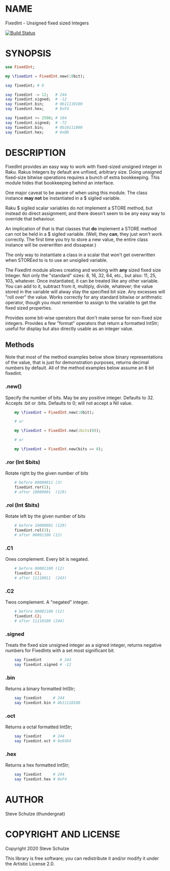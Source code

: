 NAME
====

FixedInt - Unsigned fixed sized Integers

[![Build Status](https://travis-ci.org/thundergnat/FixedInt.svg?branch=master)](https://travis-ci.org/thundergnat/FixedInt)

SYNOPSIS
========

```raku
use FixedInt;

my \fixedint = FixedInt.new(:8bit);

say fixedint; # 0

say fixedint -= 12;   # 244
say fixedint.signed;  # -12
say fixedint.bin;     # 0b11110100
say fixedint.hex;     # 0xF4

say fixedint += 2500; # 184
say fixedint.signed;  # -72
say fixedint.bin;     # 0b10111000
say fixedint.hex;     # 0xB8
```

DESCRIPTION
===========

FixedInt provides an easy way to work with fixed-sized unsigned integer in Raku. Rakus Integers by default are unfixed, arbitrary size. Doing unsigned fixed-size bitwise operations requires a bunch of extra bookkeeping. This module hides that bookkeeping behind an interface.

One major caveat to be aware of when using this module. The class instance **may not** be instantiated in a $ sigiled variable.

Raku $ sigiled scalar variables do not implement a STORE method, but instead do direct assignment; and there doesn't seem to be any easy way to override that behaviour.

An implication of that is that classes that **do** implement a STORE method can not be held in a $ sigiled variable. (Well, they **can**, they just won't work correctly. The first time you try to store a new value, the entire class instance will be overwritten and dissapear.)

The only way to instantiate a class in a scalar that won't get overwritten when STOREed to is to use an unsigiled variable.

The FixedInt module allows creating and working with **any** sized fixed size Integer. Not only the "standard" sizes: 8, 16, 32, 64, etc., but also: 11, 25, 103, whatever. Once instantiated, it can be treated like any other variable. You can add to it, subtract from it, multiply, divide, whatever; the value stored in the variable will alway stay the specified bit size. Any excesses will "roll over" the value. Works correctly for any standard bitwise or arithmatic operator, though you must remember to assign to the variable to get the fixed sized properties.

Provides some bit-wise operators that don't make sense for non-fixed size integers. Provides a few "format" operators that return a formatted IntStr; useful for display but also directly usable as an integer value.

Methods
-------

Note that most of the method examples below show binary representations of the value, that is just for demonstration purposes, returns decimal numbers by default. All of the method examples below assume an 8 bit fixedint.

### .new()

Specify the number of bits. May be any positive integer. Defaults to 32. Accepts :bit or :bits. Defaults to 0; will not accept a Nil value.

```raku
    my \fixedint = FixedInt.new(:8bit);

    # or

    my \fixedint = FixedInt.new(:bits(8));

    # or

    my \fixedint = FixedInt.new(bits => 8);
```

### .ror (Int $bits)

Rotate right by the given number of bits

```raku
    # before 00000011 (3)
    fixedint.ror(1);
    # after 10000001  (129)
```

### .rol (Int $bits)

Rotate left by the given number of bits

```raku
    # before 10000001 (129)
    fixedint.rol(3);
    # after 00001100 (12)
```

### .C1

Ones complement. Every bit is negated.

```raku
    # before 00001100 (12)
    fixedint.C1;
    # after 11110011  (243)
```

### .C2

Twos complement. A "negated" integer.

```raku
    # before 00001100 (12)
    fixedint.C2;
    # after 11110100 (244)
```

### .signed

Treats the fixed size unsigned integer as a signed integer, returns negative numbers for FixedInts with a set most significant bit.

```raku
    say fixedint        # 244
    say fixedint.signed # -12
```

### .bin

Returns a binary formatted IntStr;

```raku
    say fixedint     # 244
    say fixedint.bin # 0b11110100
```

### .oct

Returns a octal formatted IntStr;

```raku
    say fixedint     # 244
    say fixedint.oct # 0o0364
```

### .hex

Returns a hex formatted IntStr;

```raku
    say fixedint     # 244
    say fixedint.hex # 0xF4
```

AUTHOR
======

Steve Schulze (thundergnat)

COPYRIGHT AND LICENSE
=====================

Copyright 2020 Steve Schulze

This library is free software; you can redistribute it and/or modify it under the Artistic License 2.0.

